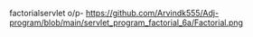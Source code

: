 factorialservlet o/p- https://github.com/Arvindk555/Adj-program/blob/main/servlet_program_factorial_6a/Factorial.png
